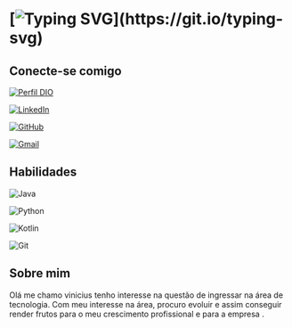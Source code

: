 
# [![Typing SVG](https://readme-typing-svg.herokuapp.com/?color=1C1C1C&size=35&center=true&vCenter=true&width=800&lines=Olá+meu+nome+é+vinicius+Santos!;Seja+bem+vindo+ao+meu+perfil+do+GitHub.)](https://git.io/typing-svg)


## Conecte-se comigo
[![Perfil DIO](https://img.shields.io/badge/-Meu%20Perfil%20na%20DIO-30A3DC?style=for-the-badge)](https://www.dio.me/users/viniciusbatista0709)

[![LinkedIn](https://img.shields.io/badge/LinkedIn-0077B5?style=for-the-badge&logo=linkedin&logoColor=white)](https://www.linkedin.com/in/vinicius-batista-santos-419a16220/)

[![GitHub](https://img.shields.io/badge/GitHub-100000?style=for-the-badge&logo=github&logoColor=white)](https://github.com/ViniciusBSantosBR)

[![Gmail](https://img.shields.io/badge/Gmail-333333?style=for-the-badge&logo=gmail&logoColor=red)](mailto:viniciusbatista0709@gmail.com)

## Habilidades
![Java](https://img.shields.io/badge/Java-ED8B00?style=for-the-badge&logo=openjdk&logoColor=white)

![Python](https://img.shields.io/badge/Python-3776AB?style=for-the-badge&logo=python&logoColor=white)

![Kotlin](https://img.shields.io/badge/Kotlin-0095D5?&style=for-the-badge&logo=kotlin&logoColor=white)

![Git](https://img.shields.io/badge/GIT-E44C30?style=for-the-badge&logo=git&logoColor=white)

## Sobre mim

Olá me chamo vinicius tenho interesse na questão de ingressar na área de tecnologia. Com meu interesse na área, procuro evoluir e assim conseguir render frutos para o meu crescimento profissional e para a empresa .

